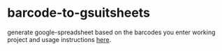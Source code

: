 # barcode-to-gsuitsheets
generate google-spreadsheet based on the barcodes you enter working project and usage instructions [here](https://firstfirebase-db63d.firebaseapp.com).
